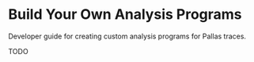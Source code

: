 # Build Your Own Analysis Programs

Developer guide for creating custom analysis programs for Pallas traces.

TODO
